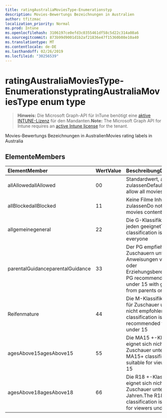 ```yaml
---
title: ratingAustraliaMoviesType-Enumerationstyp
description: Movies-Bewertungs Bezeichnungen in Australien
author: tfitzmac
localization_priority: Normal
ms.prod: Intune
ms.openlocfilehash: 3106197ce0efd3c0355461df58c5d22c314a08a6
ms.sourcegitcommit: 873b99d9001d1b2af21836e47f15360b08e10a40
ms.translationtype: MT
ms.contentlocale: de-DE
ms.lasthandoff: 02/26/2019
ms.locfileid: "30256539"
---
```

# <a name="ratingaustraliamoviestype-enum-type"></a><span data-ttu-id="deea8-103">ratingAustraliaMoviesType-Enumerationstyp</span><span class="sxs-lookup"><span data-stu-id="deea8-103">ratingAustraliaMoviesType enum type</span></span>

> <span data-ttu-id="deea8-104">**Hinweis:** Die Microsoft Graph-API für InTune benötigt eine [aktive INTUNE-Lizenz](https://go.microsoft.com/fwlink/?linkid=839381) für den Mandanten.</span><span class="sxs-lookup"><span data-stu-id="deea8-104">**Note:** The Microsoft Graph API for Intune requires an [active Intune license](https://go.microsoft.com/fwlink/?linkid=839381) for the tenant.</span></span>

<span data-ttu-id="deea8-105">Movies-Bewertungs Bezeichnungen in Australien</span><span class="sxs-lookup"><span data-stu-id="deea8-105">Movies rating labels in Australia</span></span>

## <a name="members"></a><span data-ttu-id="deea8-106">Elemente</span><span class="sxs-lookup"><span data-stu-id="deea8-106">Members</span></span>
|<span data-ttu-id="deea8-107">Element</span><span class="sxs-lookup"><span data-stu-id="deea8-107">Member</span></span>|<span data-ttu-id="deea8-108">Wert</span><span class="sxs-lookup"><span data-stu-id="deea8-108">Value</span></span>|<span data-ttu-id="deea8-109">Beschreibung</span><span class="sxs-lookup"><span data-stu-id="deea8-109">Description</span></span>|
|:---|:---|:---|
|<span data-ttu-id="deea8-110">allAllowed</span><span class="sxs-lookup"><span data-stu-id="deea8-110">allAllowed</span></span>|<span data-ttu-id="deea8-111">0</span><span class="sxs-lookup"><span data-stu-id="deea8-111">0</span></span>|<span data-ttu-id="deea8-112">Standardwert, alle Filme zulassen</span><span class="sxs-lookup"><span data-stu-id="deea8-112">Default value, allow all movies content</span></span>|
|<span data-ttu-id="deea8-113">allBlocked</span><span class="sxs-lookup"><span data-stu-id="deea8-113">allBlocked</span></span>|<span data-ttu-id="deea8-114">1</span><span class="sxs-lookup"><span data-stu-id="deea8-114">1</span></span>|<span data-ttu-id="deea8-115">Keine Filme Inhalte zulassen</span><span class="sxs-lookup"><span data-stu-id="deea8-115">Do not allow any movies content</span></span>|
|<span data-ttu-id="deea8-116">allgemeine</span><span class="sxs-lookup"><span data-stu-id="deea8-116">general</span></span>|<span data-ttu-id="deea8-117">2</span><span class="sxs-lookup"><span data-stu-id="deea8-117">2</span></span>|<span data-ttu-id="deea8-118">Die G-Klassifikation ist für jeden geeignet</span><span class="sxs-lookup"><span data-stu-id="deea8-118">The G classification is suitable for everyone</span></span>|
|<span data-ttu-id="deea8-119">parentalGuidance</span><span class="sxs-lookup"><span data-stu-id="deea8-119">parentalGuidance</span></span>|<span data-ttu-id="deea8-120">3</span><span class="sxs-lookup"><span data-stu-id="deea8-120">3</span></span>|<span data-ttu-id="deea8-121">Der PG empfiehlt den Zuschauern unter 15 mit Anweisungen von Eltern oder Erziehungsberechtigten.</span><span class="sxs-lookup"><span data-stu-id="deea8-121">The PG recommends viewers under 15 with guidance from parents or guardians</span></span>|
|<span data-ttu-id="deea8-122">Reifen</span><span class="sxs-lookup"><span data-stu-id="deea8-122">mature</span></span>|<span data-ttu-id="deea8-123">4</span><span class="sxs-lookup"><span data-stu-id="deea8-123">4</span></span>|<span data-ttu-id="deea8-124">Die M-Klassifikation wird für Zuschauer unter 15 nicht empfohlen</span><span class="sxs-lookup"><span data-stu-id="deea8-124">The M classification is not recommended for viewers under 15</span></span>|
|<span data-ttu-id="deea8-125">agesAbove15</span><span class="sxs-lookup"><span data-stu-id="deea8-125">agesAbove15</span></span>|<span data-ttu-id="deea8-126">5</span><span class="sxs-lookup"><span data-stu-id="deea8-126">5</span></span>|<span data-ttu-id="deea8-127">Die MA15 +-Klassifikation eignet sich nicht für Zuschauer unter 15</span><span class="sxs-lookup"><span data-stu-id="deea8-127">The MA15+ classification is not suitable for viewers under 15</span></span>|
|<span data-ttu-id="deea8-128">agesAbove18</span><span class="sxs-lookup"><span data-stu-id="deea8-128">agesAbove18</span></span>|<span data-ttu-id="deea8-129">6</span><span class="sxs-lookup"><span data-stu-id="deea8-129">6</span></span>|<span data-ttu-id="deea8-130">Die R18 +-Klassifikation eignet sich nicht für Zuschauer unter 18 Jahren.</span><span class="sxs-lookup"><span data-stu-id="deea8-130">The R18+ classification is not suitable for viewers under 18</span></span>|



